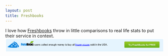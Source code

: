 ```yaml
---
layout: post
title: Freshbooks
---
```


I love how [Freshbooks](http://www.freshbooks.com/) throw in little comparisons to real life stats to put their service in context. ![Freshbooks](/images/posts/freshbooks.png)